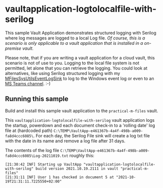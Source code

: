 # vaultapplication-logtolocalfile-with-serilog

This sample Vault Application demonstrates structured logging with Serilog where log messages are logged to a local Log file. *Of course, this is a scenario is only applicable to a vault application that is installed in a on-premise vault.*

 Please note, that if you are writing a vault application for a cloud vault, this scenario is not of use to you. Logging to the local file system is not permitted, let alone that you can retrieve the logging. You could look at alternatives, like using Serilog structured logging with my [MFilesSysUtilsEventLogSink](../../../../../tree/main/src/vaultapplication/vaultapplication-reporttoeventlog-with-serilog) to log to the Windows event log or even to an [MS Teams channel](../../../../../tree/main/src/vaultapplication/vaultapplication-logtomsteams-with-serilog). :-)

## Running this sample

Build and install this sample vault application to the `practical-m-files` vault.

 This `vaultapplication-logtolocalfile-with-serilog` vault application logs the startup, powerdown and each document check-in to a 'rolling date' log file at (hardcoded path) `C:\TEMP\VaultApp-e461367b-4a4f-498b-a009-fa8d4ccc6085\`. For each day, the Serilog File sink will create a log txt file with the date in its name and remove a log file after 31 days.
 
 The contents of the log file `C:\TEMP\VaultApp-e461367b-4a4f-498b-a009-fa8d4ccc6085\Log-20211019.txt` roughly this:

```text
[21:30:42 INF] Starting up VaultApp "vaultapplication-logtolocalfile-with-serilog" build version 2021.10.19.2111 in vault "practical-m-files"
[21:31:11 INF] User 1 has checked in document 5 at "2021-10-19T21:31:11.7225550+02:00"
```
